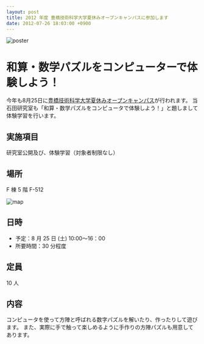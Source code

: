 ```yaml
---
layout: post
title: 2012 年度 豊橋技術科学大学夏休みオープンキャンパスに参加します
date: 2012-07-26 18:03:00 +0900
---
```


![poster]({{site.baseurl}}/img/2011-08-26-open-campus-open.jpg)

# 和算・数学パズルをコンピューターで体験しよう！
今年も8月25日に[豊橋技術科学大学夏休みオープンキャンパス](http://www.tut.ac.jp/exam/opencampus/opencampus2012/index.html)が行われます。
当石田研究室も「和算・数学パズルをコンピュータで体験しよう！」と題しまして体験学習を行います。

## 実施項目
研究室公開及び、体験学習（対象者制限なし）

## 場所
F 棟 5 階 F-512

![map]({{site.baseurl}}/img/2012-07-26-open-campus-open-2.jpeg)

## 日時
- 予定：8 月 25 日 (土) 10:00～16：00
- 所要時間：30 分程度

## 定員
10 人

## 内容
コンピュータを使って方陣と呼ばれる数字パズルを解いたり、作ったりして遊びます。
また、実際に手で触って楽しめるように手作りの方陣パズルも用意してあります。
